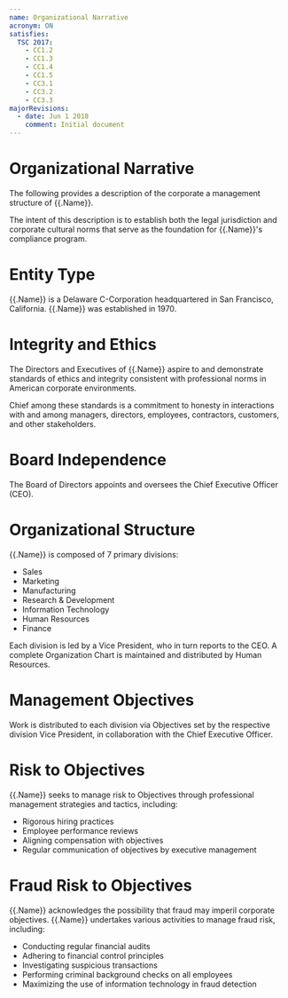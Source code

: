 ```yaml
---
name: Organizational Narrative
acronym: ON
satisfies:
  TSC 2017:
    - CC1.2
    - CC1.3
    - CC1.4
    - CC1.5
    - CC3.1
    - CC3.2
    - CC3.3
majorRevisions:
  - date: Jun 1 2018
    comment: Initial document
---
```


# Organizational Narrative

The following provides a description of the corporate a management structure of {{.Name}}.

The intent of this description is to establish both the legal jurisdiction and corporate cultural norms that serve as the foundation for {{.Name}}'s compliance program.

# Entity Type

{{.Name}} is a Delaware C-Corporation headquartered in San Francisco, California. {{.Name}} was established in 1970.

# Integrity and Ethics

The Directors and Executives of {{.Name}} aspire to and demonstrate standards of ethics and integrity consistent with professional norms in American corporate environments.

Chief among these standards is a commitment to honesty in interactions with and among managers, directors, employees, contractors, customers, and other stakeholders.

# Board Independence

The Board of Directors appoints and oversees the Chief Executive Officer (CEO).

# Organizational Structure

{{.Name}} is composed of 7 primary divisions:

  * Sales
  * Marketing
  * Manufacturing
  * Research & Development
  * Information Technology
  * Human Resources
  * Finance

Each division is led by a Vice President, who in turn reports to the CEO. A complete Organization Chart is maintained and distributed by Human Resources.

# Management Objectives

Work is distributed to each division via Objectives set by the respective division Vice President, in collaboration with the Chief Executive Officer.

# Risk to Objectives

{{.Name}} seeks to manage risk to Objectives through professional management strategies and tactics, including:

 * Rigorous hiring practices
 * Employee performance reviews
 * Aligning compensation with objectives
 * Regular communication of objectives by executive management

# Fraud Risk to Objectives

{{.Name}} acknowledges the possibility that fraud may imperil corporate objectives. {{.Name}} undertakes various activities to manage fraud risk, including:

 * Conducting regular financial audits
 * Adhering to financial control principles
 * Investigating suspicious transactions
 * Performing criminal background checks on all employees
 * Maximizing the use of information technology in fraud detection